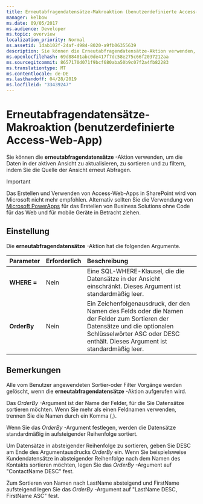 ```yaml
---
title: Erneutabfragendatensätze-Makroaktion (benutzerdefinierte Access-Web-App)
manager: kelbow
ms.date: 09/05/2017
ms.audience: Developer
ms.topic: overview
localization_priority: Normal
ms.assetid: 1dab102f-24af-4984-8020-a9fb06355639
description: Sie können die Erneutabfragendatensätze-Aktion verwenden, um die Daten in der aktiven Ansicht zu aktualisieren, zu sortieren und zu filtern, indem Sie die Quelle der Ansicht erneut Abfragen.
ms.openlocfilehash: 69d88401abc0de417f7dc58e275c66f2037212aa
ms.sourcegitcommit: 8657170d071f9bcf680aba50b9c07f2a4fb82283
ms.translationtype: MT
ms.contentlocale: de-DE
ms.lasthandoff: 04/28/2019
ms.locfileid: "33439247"
---
```

# <a name="requeryrecords-macro-action-access-custom-web-app"></a>Erneutabfragendatensätze-Makroaktion (benutzerdefinierte Access-Web-App)

Sie können die **erneutabfragendatensätze** -Aktion verwenden, um die Daten in der aktiven Ansicht zu aktualisieren, zu sortieren und zu filtern, indem Sie die Quelle der Ansicht erneut Abfragen. 
  
> [!IMPORTANT]
> Das Erstellen und Verwenden von Access-Web-Apps in SharePoint wird von Microsoft nicht mehr empfohlen. Alternativ sollten Sie die Verwendung von [Microsoft PowerApps](https://powerapps.microsoft.com/en-us/) für das Erstellen von Business Solutions ohne Code für das Web und für mobile Geräte in Betracht ziehen. 
  
## <a name="setting"></a>Einstellung

Die **erneutabfragendatensätze** -Aktion hat die folgenden Argumente. 
  
|**Parameter**|**Erforderlich**|**Beschreibung**|
|:-----|:-----|:-----|
|**WHERE =** <br/> |Nein  <br/> |Eine SQL-WHERE-Klausel, die die Datensätze in der Ansicht einschränkt. Dieses Argument ist standardmäßig leer.  <br/> |
|**OrderBy** <br/> |Nein  <br/> |Ein Zeichenfolgenausdruck, der den Namen des Felds oder die Namen der Felder zum Sortieren der Datensätze und die optionalen Schlüsselwörter ASC oder DESC enthält. Dieses Argument ist standardmäßig leer.  <br/> |
   
## <a name="remarks"></a>Bemerkungen

Alle vom Benutzer angewendeten Sortier-oder Filter Vorgänge werden gelöscht, wenn die **erneutabfragendatensätze** -Aktion aufgerufen wird. 
  
Das *OrderBy* -Argument ist der Name der Felder, für die Sie Datensätze sortieren möchten. Wenn Sie mehr als einen Feldnamen verwenden, trennen Sie die Namen durch ein Komma (,). 
  
Wenn Sie das *OrderBy* -Argument festlegen, werden die Datensätze standardmäßig in aufsteigender Reihenfolge sortiert. 
  
Um Datensätze in absteigender Reihenfolge zu sortieren, geben Sie DESC am Ende des Argumentausdrucks *OrderBy* ein. Wenn Sie beispielsweise Kundendatensätze in absteigender Reihenfolge nach dem Namen des Kontakts sortieren möchten, legen Sie das *OrderBy* -Argument auf "ContactName DESC" fest. 
  
Zum Sortieren von Namen nach LastName absteigend und FirstName aufsteigend legen Sie das *OrderBy* -Argument auf "LastName DESC, FirstName ASC" fest. 
  

